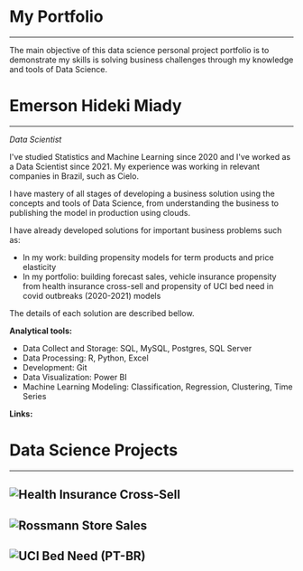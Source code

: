 # My Portfolio
---

The main objective of this data science personal project portfolio is to demonstrate my skills is solving business challenges through my knowledge and tools of Data Science.

# Emerson Hideki Miady
---

*Data Scientist*

I've studied Statistics and Machine Learning since 2020 and I've worked as a Data Scientist since 2021. My experience was working in relevant companies in Brazil, such as Cielo.

I have mastery of all stages of developing a business solution using the concepts and tools of Data Science, from understanding the business to publishing the model in production using clouds.

I have already developed solutions for important business problems such as:
  - In my work: building propensity models for term products and price elasticity
  - In my portfolio: building forecast sales, vehicle insurance propensity from health insurance cross-sell and propensity of UCI bed need in covid outbreaks (2020-2021) models

The details of each solution are described bellow.

**Analytical tools:**
- Data Collect and Storage: SQL, MySQL, Postgres, SQL Server
- Data Processing: R, Python, Excel
- Development: Git
- Data Visualization: Power BI
- Machine Learning Modeling: Classification, Regression, Clustering, Time Series

**Links:**

# Data Science Projects
---

## ![Health Insurance Cross-Sell](https://github.com/Emersonmiady/health-insurance-cross-sell)

## ![Rossmann Store Sales](https://github.com/Emersonmiady/data-science-em-producao/tree/main)

## ![UCI Bed Need (PT-BR)](https://github.com/Emersonmiady/previsao-leitos-uti-otimizada)



